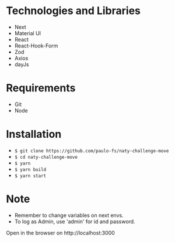 <!-- # Deploy

<ul>
  <li>
    <a href="https://naty-challenge-move.vercel.app/">Move</a>
  </li>
</ul> -->

# Technologies and Libraries

<ul>
  <li>Next</li>
  <li>Material UI</li>
  <li>React</li>
  <li>React-Hook-Form</li>
  <li>Zod</li>
  <li>Axios</li>
  <li>dayJs</li>
</ul>

# Requirements

<ul>
  <li>Git</li>
  <li>Node</li>
</ul>

# Installation

<ul>
  <li><code>$ git clone https://github.com/paulo-fs/naty-challenge-move</code></li>
  <li><code>$ cd naty-challenge-move</code></li>
  <li><code>$ yarn </code></li>
  <li><code>$ yarn build</code></li>
  <li><code>$ yarn start</code></li>
</ul>

# Note

<ul>
  <li>Remember to change variables on next envs.</li>
  <li>To log as Admin, use 'admin' for id and password.</li>
</ul>

Open in the browser on http://localhost:3000
